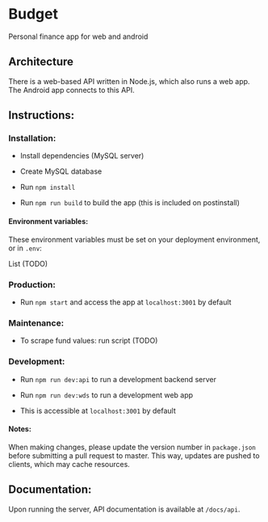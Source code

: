 # Budget

Personal finance app for web and android

## Architecture

There is a web-based API written in Node.js, which also runs a web app. The Android app connects to this API.

## Instructions:

### Installation:

- Install dependencies (MySQL server)

- Create MySQL database

- Run `npm install`

- Run `npm run build` to build the app (this is included on postinstall)

#### Environment variables:

These environment variables must be set on your deployment environment, or in `.env`:

List (TODO)

### Production:

- Run `npm start` and access the app at `localhost:3001` by default

### Maintenance:

- To scrape fund values: run script (TODO)

### Development:

- Run `npm run dev:api` to run a development backend server

- Run `npm run dev:wds` to run a development web app

- This is accessible at `localhost:3001` by default

#### Notes: 

When making changes, please update the version number in `package.json` before submitting a pull request to master. This way, updates are pushed to clients, which may cache resources.

## Documentation:

Upon running the server, API documentation is available at `/docs/api`.

